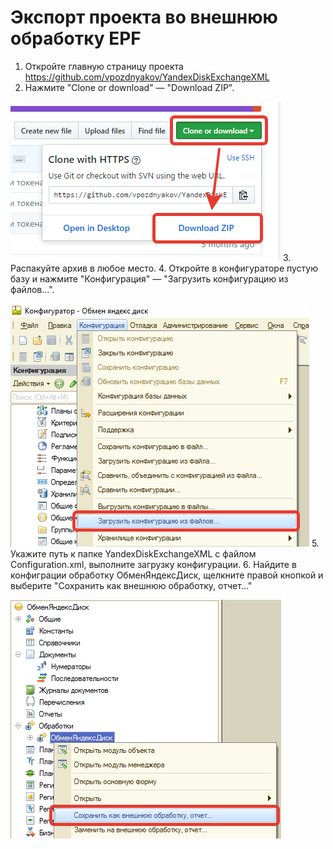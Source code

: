 # Экспорт проекта во внешнюю обработку EPF
1. Откройте главную страницу проекта https://github.com/vpozdnyakov/YandexDiskExchangeXML
2. Нажмите "Clone or download" — "Download ZIP".

![img1](img1.png)
3. Распакуйте архив в любое место.
4. Откройте в конфигураторе пустую базу и нажмите "Конфигурация" — "Загрузить конфигурацию из файлов...".

![img2](img2.png)
5. Укажите путь к папке YandexDiskExchangeXML с файлом Configuration.xml, выполните загрузку конфигурации.
6. Найдите в конфиграции обработку ОбменЯндексДиск, щелкните правой кнопкой и выберите "Сохранить как внешнюю обработку, отчет..."

![img3](img3.png)
